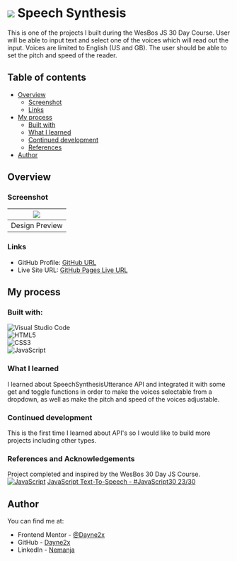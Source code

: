 # ![](https://img.shields.io/badge/JavaScript-323330?style=for-the-badge&logo=javascript&logoColor=F7DF1E) Speech Synthesis

This is one of the projects I built during the WesBos JS 30 Day Course. User will be able to input text and select one of the voices which will read out the 
input. Voices are limited to English (US and GB). The user should be able to set the pitch and speed of the reader. 

## Table of contents

- [Overview](#overview)
  - [Screenshot](#screenshot)
  - [Links](#links)
- [My process](#my-process)
  - [Built with](#built-with)
  - [What I learned](#what-i-learned)
  - [Continued development](#continued-development)
  - [References](#references)
- [Author](#author)

## Overview

### Screenshot
| ![](./design/design.png) 
| ------------------------------ |
| Design Preview                |

### Links

- GitHub Profile: [GitHub URL](https://github.com/Dayne2x)
- Live Site URL: [GitHub Pages Live URL](https://dayne2x.github.io/Flex-Panels-Image-Gallery/)

## My process

### Built with:

![Visual Studio Code](https://img.shields.io/badge/Visual%20Studio%20Code-0078d7.svg?style=for-the-badge&logo=visual-studio-code&logoColor=white) <br>
![HTML5](https://img.shields.io/badge/html5-%23E34F26.svg?style=for-the-badge&logo=html5&logoColor=white) <br>
![CSS3](https://img.shields.io/badge/css3-%231572B6.svg?style=for-the-badge&logo=css3&logoColor=white) <br>
![JavaScript](https://img.shields.io/badge/javascript-%23323330.svg?style=for-the-badge&logo=javascript&logoColor=%23F7DF1E)


### What I learned

I learned about SpeechSynthesisUtterance API and integrated it with some get and toggle functions in order to make the voices selectable from a dropdown, as 
well as make the pitch and speed of the voices adjustable.


### Continued development

This is the first time I learned about API's so I would like to build more projects including other types.

### References and Acknowledgements

Project completed and inspired by the WesBos 30 Day JS Course. <br>
[![JavaScript](https://img.shields.io/badge/--F7DF1E?logo=javascript&logoColor=000)](https://www.javascript.com/)
[ JavaScript Text-To-Speech - #JavaScript30 23/30 ](https://www.youtube.com/watch?v=saCpKH_xdgs)


## Author
You can find me at:

- Frontend Mentor - [@Dayne2x](https://www.frontendmentor.io/profile/Dayne2x)
- GitHub - [Dayne2x](https://github.com/Dayne2x)
- LinkedIn - [Nemanja](https://www.linkedin.com/in/nemanjadayne/)

